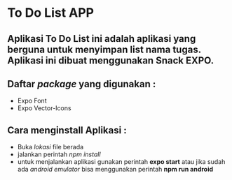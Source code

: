 # To Do List APP

## Aplikasi To Do List ini adalah aplikasi yang berguna untuk menyimpan list nama tugas. Aplikasi ini dibuat menggunakan Snack EXPO.

## Daftar *package* yang digunakan :
- Expo Font
- Expo Vector-Icons


## Cara menginstall Aplikasi :
- Buka *lokasi* file berada
- jalankan perintah *npm install*
- untuk menjalankan aplikasi gunakan perintah **expo start** atau jika sudah ada *android emulator* bisa menggunakan perintah **npm run android**

